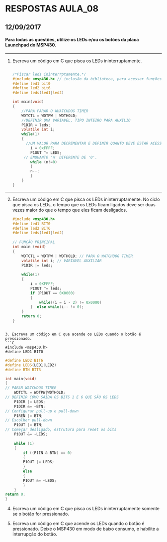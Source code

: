 # RESPOSTAS AULA_08
## 12/09/2017 

#### Para todas as questões, utilize os LEDs e/ou os botões da placa Launchpad do MSP430.
*****

1. Escreva um código em C que pisca os LEDs ininterruptamente.

    ```C

    /*Piscar leds ininterrptamente.*/
    #include <msp430.h> // inclusão da biblioteca, para acessar funções do msp
    #define led1 bit0
    #define led2 bit6
    #define leds(led1|led2)
    
    int main(void)
    {
        //PARA PARAR O WHATCHDOG TIMER
        WDTCTL = WDTPW | WDTHOLD;
        //DEFINIR UMA VARIAVEL, TIPO INTEIRO PARA AUXILIO
        P1DIR = leds;
        volatile int i;    
        while(1)
        {
          //UM VALOR PARA DECREMENTAR E DEFINIR QUANTO DEVE ESTAR ACESSO/APAGADO
            i = 0xFFFF;
            P1OUT ^= LEDS;
         // ENQUANTO 'n' DIFERENTE DE '0'.     
            while (n!=0)
            {
            n--;
            }
        }
    }
    
    ```
*****
2. Escreva um código em C que pisca os LEDs ininterruptamente. No ciclo que pisca os LEDs, o tempo que os LEDs ficam ligados deve ser duas vezes maior do que o tempo que eles ficam desligados.

    ```C
    #include <msp430.h>
    #define led1 BIT0
    #define led2 BIT6
    #define leds(led1|led2)
  
    // FUNÇÃO PRINCIPAL
    int main (void)
    {
        WDTCTL = WDTPW | WDTHOLD; // PARA O WATCHDOG TIMER
        volatile int i; // VARIAVEL AUXILIAR
        P1DIR |= leds;
        
        while(1)
        {
            i = 0XFFFF;
            PIOUT ^= leds;       
            if (P1OUT == 0X0000)
            {
                while((i = i - 2) != 0x0000)
            }  else while(i-- != 0);
        }
        return 0;
    }     
```

3. Escreva um código em C que acende os LEDs quando o botão é pressionado.
```C
#include <msp430.h>
#define LED1 BIT0
```
```C
#define LED2 BIT6
#define LEDS(LED1|LED2)
#define BTN BIT3
```
```C
int main(void)
{
// PARAR WATCHDOG TIMER
	WDTCTL = WDTPW|WDTHOLD;
// DEFINIR COMO SAIDA OS BITS 1 E 6 QUE SÃO OS LEDS
	P1DIR |= LEDS;
	P1DIR &= ~BTN;
// Configurar pull-up e pull-down
	P1REN |= BTN;
// Escolher pull-down
	P1OUT |= BTN;
// Começar desligado, estrutura para reset os bits
	P1OUT &= ~LEDS;
       
	while (1)
	{
		if ((P1IN & BTN) == 0)
		{               
		P1OUT |= LEDS;
		}
		else 
		{
		P1OUT &= ~LEDS;
		}
	}
return 0;
}
```
4. Escreva um código em C que pisca os LEDs ininterruptamente somente se o botão for pressionado.

5. Escreva um código em C que acende os LEDs quando o botão é pressionado. Deixe o MSP430 em modo de baixo consumo, e habilite a interrupção do botão.
